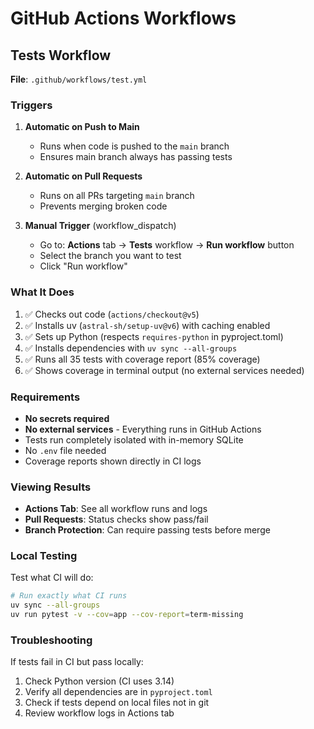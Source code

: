 # GitHub Actions Workflows

## Tests Workflow

**File**: `.github/workflows/test.yml`

### Triggers

1. **Automatic on Push to Main**
   - Runs when code is pushed to the `main` branch
   - Ensures main branch always has passing tests

2. **Automatic on Pull Requests**
   - Runs on all PRs targeting `main` branch
   - Prevents merging broken code

3. **Manual Trigger** (workflow_dispatch)
   - Go to: **Actions** tab → **Tests** workflow → **Run workflow** button
   - Select the branch you want to test
   - Click "Run workflow"

### What It Does

1. ✅ Checks out code (`actions/checkout@v5`)
2. ✅ Installs uv (`astral-sh/setup-uv@v6`) with caching enabled
3. ✅ Sets up Python (respects `requires-python` in pyproject.toml)
4. ✅ Installs dependencies with `uv sync --all-groups`
5. ✅ Runs all 35 tests with coverage report (85% coverage)
6. ✅ Shows coverage in terminal output (no external services needed)

### Requirements

- **No secrets required**
- **No external services** - Everything runs in GitHub Actions
- Tests run completely isolated with in-memory SQLite
- No `.env` file needed
- Coverage reports shown directly in CI logs

### Viewing Results

- **Actions Tab**: See all workflow runs and logs
- **Pull Requests**: Status checks show pass/fail
- **Branch Protection**: Can require passing tests before merge

### Local Testing

Test what CI will do:

```bash
# Run exactly what CI runs
uv sync --all-groups
uv run pytest -v --cov=app --cov-report=term-missing
```

### Troubleshooting

If tests fail in CI but pass locally:

1. Check Python version (CI uses 3.14)
2. Verify all dependencies are in `pyproject.toml`
3. Check if tests depend on local files not in git
4. Review workflow logs in Actions tab

